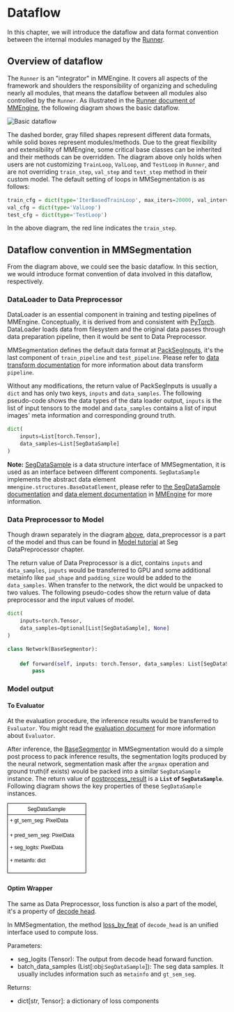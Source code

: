 # Dataflow

In this chapter, we will introduce the dataflow and data format convention between the internal modules managed by the [Runner](https://mmengine.readthedocs.io/en/latest/tutorials/runner.html).

## Overview of dataflow

The `Runner` is an "integrator" in MMEngine. It covers all aspects of the framework and shoulders the responsibility of organizing and scheduling nearly all modules, that means the dataflow between all modules also controlled by the `Runner`. As illustrated in the [Runner document of MMEngine](https://mmengine.readthedocs.io/en/latest/tutorials/runner.html), the following diagram shows the basic dataflow.

![Basic dataflow](https://user-images.githubusercontent.com/112053249/199228350-5f80699e-7fd2-4b4c-ac32-0b16b1922c2e.png)

The dashed border, gray filled shapes represent different data formats, while solid boxes represent modules/methods. Due to the great flexibility and extensibility of MMEngine, some critical base classes can be inherited and their methods can be overridden. The diagram above only holds when users are not customizing `TrainLoop`, `ValLoop`, and `TestLoop` in `Runner`, and are not overriding `train_step`, `val_step` and `test_step` method in their custom model. The default setting of loops in MMSegmentation is as follows:

```python
train_cfg = dict(type='IterBasedTrainLoop', max_iters=20000, val_interval=2000)
val_cfg = dict(type='ValLoop')
test_cfg = dict(type='TestLoop')
```

In the above diagram, the red line indicates the `train_step`.

## Dataflow convention in MMSegmentation

From the diagram above, we could see the basic dataflow. In this section, we would introduce format convention of data involved in this dataflow, respectively.

### DataLoader to Data Preprocessor

DataLoader is an essential component in training and testing pipelines of MMEngine. Conceptually, it is derived from and consistent with [PyTorch](https://pytorch.org/). DataLoader loads data from filesystem and the original data passes through data preparation pipeline, then it would be sent to Data Preprocessor.

MMSegmentation defines the default data format at [PackSegInputs](https://github.com/open-mmlab/mmsegmentation/blob/dev-1.x/mmseg/datasets/transforms/formatting.py#L12), it's the last component of `train_pipeline` and `test_pipeline`. Please refer to [data transform documentation](https://mmsegmentation.readthedocs.io/en/dev-1.x/advanced_guides/transforms.html) for more information about data transform `pipeline`.

Without any modifications, the return value of PackSegInputs is usually a `dict` and has only two keys, `inputs` and `data_samples`. The following pseudo-code shows the data types of the data loader output, `inputs` is the list of input tensors to the model and `data_samples` contains a list of input images' meta information and corresponding ground truth.

```python
dict(
    inputs=List[torch.Tensor],
    data_samples=List[SegDataSample]
)
```

**Note:** [SegDataSample](https://github.com/open-mmlab/mmsegmentation/blob/1.x/mmseg/structures/seg_data_sample.py) is a data structure interface of MMSegmentation, it is used as an interface between different components. `SegDataSample` implements the abstract data element `mmengine.structures.BaseDataElement`, please refer to [the SegDataSample documentation](https://mmsegmentation.readthedocs.io/en/1.x/advanced_guides/structures.html) and [data element documentation](https://mmengine.readthedocs.io/en/latest/advanced_tutorials/data_element.html) in [MMEngine](https://github.com/open-mmlab/mmengine) for more information.

### Data Preprocessor to Model

Though drawn separately in the diagram [above](#overview-of-dataflow), data_preprocessor is a part of the model and thus can be found in [Model tutorial](https://mmsegmentation.readthedocs.io/en/dev-1.x/advanced_guides/models.html) at Seg DataPreprocessor chapter.

The return value of Data Preprocessor is a dict, contains `inputs` and `data_samples`, `inputs` would be transferred to GPU and some additional metainfo like `pad_shape` and `padding_size` would be added to the `data_samples`. When transfer to the network, the dict would be unpacked to two values. The following pseudo-codes show the return value of data preprocessor and the input values of model.

```python
dict(
    inputs=torch.Tensor,
    data_samples=Optional[List[SegDataSample], None]
)
```

```python
class Network(BaseSegmentor):

    def forward(self, inputs: torch.Tensor, data_samples: List[SegDataSample], mode: str):
        pass
```

### Model output

#### To Evaluator

At the evaluation procedure, the inference results would be transferred to `Evaluator`. You might read the [evaluation document](https://mmsegmentation.readthedocs.io/en/dev-1.x/advanced_guides/evaluation.html) for more information about `Evaluator`.

After inference, the [BaseSegmentor](https://github.com/open-mmlab/mmsegmentation/blob/dev-1.x/mmseg/models/segmentors/base.py#L15) in MMSegmentation would do a simple post process to pack inference results, the segmentation logits produced by the neural network, segmentation mask after the `argmax` operation and ground truth(if exists) would be packed into a similar `SegDataSample` instance. The return value of [postprocess_result](https://github.com/open-mmlab/mmsegmentation/blob/dev-1.x/mmseg/models/segmentors/base.py#L132) is a **`List` of `SegDataSample`**. Following diagram shows the key properties of these `SegDataSample` instances.

![SegDataSample](../../../resources/SegDataSample.png)

#### Optim Wrapper

The same as Data Preprocessor, loss function is also a part of the model, it's a property of [decode head](https://github.com/open-mmlab/mmsegmentation/blob/dev-1.x/mmseg/models/decode_heads/decode_head.py#L142).

In MMSegmentation, the method [loss_by_feat](https://github.com/open-mmlab/mmsegmentation/blob/dev-1.x/mmseg/models/decode_heads/decode_head.py#L291) of `decode_head` is an unified interface used to compute loss.

Parameters:

- seg_logits (Tensor): The output from decode head forward function.
- batch_data_samples (List\[:obj:`SegDataSample`\]): The seg data samples. It usually includes information such as `metainfo` and `gt_sem_seg`.

Returns:

- dict\[str, Tensor\]: a dictionary of loss components
